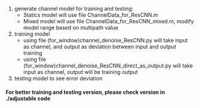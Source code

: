 1. generate channel model for training and testing:
   - Statics model will use file ChannelData_for_ResCNN.m
   - Mixed model will use file ChannelData_for_ResCNN_mixed.m, modify model range based on multipath value
2. training model
   - using file (for_window)channel_denoise_ResCNN.py will take input as channel, and output as deviation between input and output training
   - using file (for_window)channel_denoise_ResCNN_direct_as_output.py will take input as channel, output will be training output
3. testing model to see error deviation

#### For better training and testing version, please check version in ./adjustable code #######
